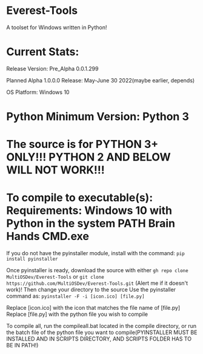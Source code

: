 # Everest-Tools
A toolset for Windows written in Python! 

**Current Stats:**
=====================================================
Release Version: Pre_Alpha 0.0.1.299

Planned Alpha 1.0.0.0 Release: May-June 30 2022(maybe earlier, depends)

OS Platform: Windows 10

Python Minimum Version: Python 3
=====================================================

The source is for PYTHON 3+ ONLY!!! PYTHON 2 AND BELOW WILL NOT WORK!!!
======================================
**To compile to executable(s):**
Requirements:
Windows 10 with Python in the system PATH
Brain
Hands
CMD.exe
======================================
If you do not have the pyinstaller module, install with the command: 
`pip install pyinstaller`

Once pyinstaller is ready, download the source with either
`gh repo clone MultiOSDev/Everest-Tools` or `git clone https://github.com/MultiOSDev/Everest-Tools.git` (Alert me if it doesn't work)!
Then change your directory to the source
Use the pyinstaller command as: 
`pyinstaller -F -i [icon.ico] [file.py]`

Replace [icon.ico] with the icon that matches the file name of [file.py]
Replace [file.py] with the python file you wish to compile

To compile all, run the compileall.bat located in the compile directory, or run the batch file of the python file you want to compile(PYINSTALLER MUST BE INSTALLED AND IN SCRIPTS DIRECTORY, AND SCRIPTS FOLDER HAS TO BE IN PATH!)
